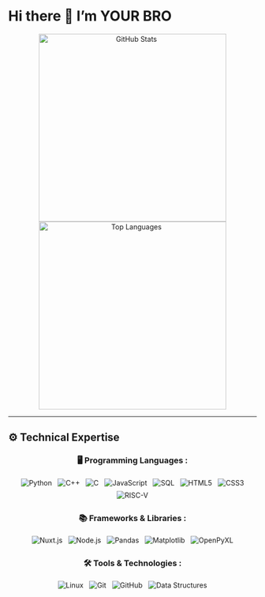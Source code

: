 # Hi there 👋 I’m YOUR BRO

<p align="center">
  <img
    src="https://github-readme-stats.vercel.app/api?username=xxxxxxxx15339&show_icons=true&theme=dark&hide_border=true"
    alt="GitHub Stats"
    width="380" />
  <img
    src="https://github-readme-stats.vercel.app/api/top-langs/?username=xxxxxxxx15339&layout=compact&theme=dark&hide_border=true"
    alt="Top Languages"
    width="380" />
</p>

---

## ⚙️ Technical Expertise

<div align="center">

  ### 🖥️ Programming Languages :
  <img
    src="https://img.shields.io/badge/Python-3776AB?style=flat-square&logo=python&logoColor=white"
    alt="Python"
    style="margin:4px; display:inline-block;" />
  <img
    src="https://img.shields.io/badge/C++-00599C?style=flat-square&logo=cplusplus&logoColor=white"
    alt="C++"
    style="margin:4px; display:inline-block;" />
  <img
    src="https://img.shields.io/badge/C-005A9C?style=flat-square&logo=c&logoColor=white"
    alt="C"
    style="margin:4px; display:inline-block;" />
  <img
    src="https://img.shields.io/badge/JavaScript-F7DF1E?style=flat-square&logo=javascript&logoColor=black"
    alt="JavaScript"
    style="margin:4px; display:inline-block;" />
  <img
    src="https://img.shields.io/badge/SQL-4479A1?style=flat-square&logo=mysql&logoColor=white"
    alt="SQL"
    style="margin:4px; display:inline-block;" />
  <img
    src="https://img.shields.io/badge/HTML5-E34F26?style=flat-square&logo=html5&logoColor=white"
    alt="HTML5"
    style="margin:4px; display:inline-block;" />
  <img
    src="https://img.shields.io/badge/CSS3-1572B6?style=flat-square&logo=css3&logoColor=white"
    alt="CSS3"
    style="margin:4px; display:inline-block;" />
  <img
    src="https://img.shields.io/badge/RISC-V-000000?style=flat-square&logo=risc-v&logoColor=white"
    alt="RISC-V"
    style="margin:4px; display:inline-block;" />

  ### 📚 Frameworks & Libraries :
  <img
    src="https://img.shields.io/badge/Nuxt.js-00DC82?style=flat-square&logo=nuxtdotjs&logoColor=white"
    alt="Nuxt.js"
    style="margin:4px; display:inline-block;" />
  <img
    src="https://img.shields.io/badge/Node.js-339933?style=flat-square&logo=node.js&logoColor=white"
    alt="Node.js"
    style="margin:4px; display:inline-block;" />
  <img
    src="https://img.shields.io/badge/Pandas-150458?style=flat-square&logo=pandas&logoColor=white"
    alt="Pandas"
    style="margin:4px; display:inline-block;" />
  <img
    src="https://img.shields.io/badge/Matplotlib-11557C?style=flat-square&logo=matplotlib&logoColor=white"
    alt="Matplotlib"
    style="margin:4px; display:inline-block;" />
  <img
    src="https://img.shields.io/badge/OpenPyXL-107C41?style=flat-square&logo=microsoft-excel&logoColor=white"
    alt="OpenPyXL"
    style="margin:4px; display:inline-block;" />

  ### 🛠 Tools & Technologies :
  <img
    src="https://img.shields.io/badge/Linux-FCC624?style=flat-square&logo=linux&logoColor=black"
    alt="Linux"
    style="margin:4px; display:inline-block;" />
  <img
    src="https://img.shields.io/badge/Git-F05032?style=flat-square&logo=git&logoColor=white"
    alt="Git"
    style="margin:4px; display:inline-block;" />
  <img
    src="https://img.shields.io/badge/GitHub-181717?style=flat-square&logo=github&logoColor=white"
    alt="GitHub"
    style="margin:4px; display:inline-block;" />
  <img
    src="https://img.shields.io/badge/Data%20Structures-00599C?style=flat-square"
    alt="Data Structures"
    style="margin:4px; display:inline-block;" />

</div>
